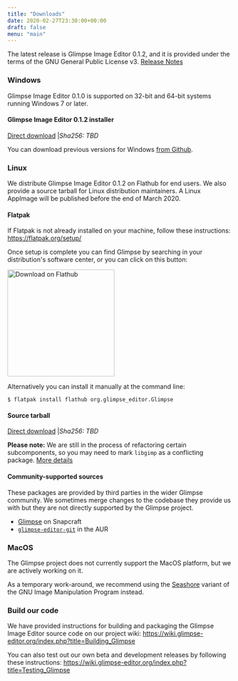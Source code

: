 ```yaml
---
title: "Downloads"
date: 2020-02-27T23:30:00+00:00
draft: false
menu: "main"
---
```

The latest release is Glimpse Image Editor 0.1.2, and it is provided under the terms of the GNU General Public License v3. [Release Notes](/posts/glimpse-0-1-2-release-notes/)

### Windows
Glimpse Image Editor 0.1.0 is supported on 32-bit and 64-bit systems running Windows 7 or later.

#### Glimpse Image Editor 0.1.2 installer
[Direct download](https://github.com/glimpse-editor/Glimpse/releases/download/v0.1.2/glimpse-0.1.2.msi) |*Sha256: TBD*

You can download previous versions for Windows [from Github](https://github.com/glimpse-editor/Glimpse/releases/).

### Linux
We distribute Glimpse Image Editor 0.1.2 on Flathub for end users. We also provide a source tarball for Linux distribution maintainers. A Linux AppImage will be published before the end of March 2020.

#### Flatpak
If Flatpak is not already installed on your machine, follow these instructions: https://flatpak.org/setup/

Once setup is complete you can find Glimpse by searching in your distribution's software center, or you can click on this button:

<a href="https://flathub.org/apps/details/org.glimpse_editor.Glimpse">
    <img src="https://flathub.org/assets/badges/flathub-badge-en.png" alt="Download on Flathub" width="240">
</a>

Alternatively you can install it manually at the command line:
```
$ flatpak install flathub org.glimpse_editor.Glimpse
```

#### Source tarball
[Direct download](https://github.com/glimpse-editor/Glimpse/releases/download/v0.1.2/glimpse-0.1.2.tar.gz) |*Sha256: TBD*

**Please note:** We are still in the process of refactoring certain subcomponents, so you may need to mark `libgimp` as a conflicting package. [More details](https://github.com/glimpse-editor/Glimpse/issues/7)

#### Community-supported sources
These packages are provided by third parties in the wider Glimpse community. We sometimes merge changes to the codebase they provide us with but they are not directly supported by the Glimpse project.

* [Glimpse](https://snapcraft.io/glimpse-editor) on Snapcraft
* [`glimpse-editor-git`](https://aur.archlinux.org/packages/glimpse-editor-git/) in the AUR

### MacOS
The Glimpse project does not currently support the MacOS platform, but we are actively working on it.

As a temporary work-around, we recommend using the [Seashore](https://en.wikipedia.org/wiki/Seashore_%28software%29) variant of the GNU Image Manipulation Program instead.

### Build our code
We have provided instructions for building and packaging the Glimpse Image Editor source code on our project wiki: https://wiki.glimpse-editor.org/index.php?title=Building_Glimpse

You can also test out our own beta and development releases by following these instructions: https://wiki.glimpse-editor.org/index.php?title=Testing_Glimpse
